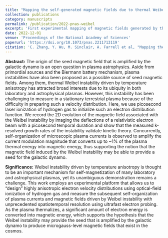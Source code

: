 ```yaml
---
title: "Mapping the self-generated magnetic fields due to thermal Weibel instability"
collection: publications
category: manuscripts
permalink: /publication/2022-pnas-weibel
excerpt: 'First experimental mapping of magnetic fields generated by thermal Weibel instability in laser-ionized plasmas.'
date: 2022-12-01
venue: 'Proceedings of the National Academy of Sciences'
paperurl: 'https://doi.org/10.1073/pnas.2211713119'
citation: 'C. Zhang, Y. Wu, M. Sinclair, A. Farrell et al, "Mapping the self-generated magnetic fields due to thermal Weibel instability," <i>PNAS</i> 119(50), e2211713119 (2022).'
---
```


**Abstract:** The origin of the seed magnetic field that is amplified by the galactic dynamo is an open question in plasma astrophysics. Aside from primordial sources and the Biermann battery mechanism, plasma instabilities have also been proposed as a possible source of seed magnetic fields. Among them, thermal Weibel instability driven by temperature anisotropy has attracted broad interests due to its ubiquity in both laboratory and astrophysical plasmas. However, this instability has been challenging to measure in a stationary terrestrial plasma because of the difficulty in preparing such a velocity distribution. Here, we use picosecond laser ionization of hydrogen gas to initialize such an electron distribution function. We record the 2D evolution of the magnetic field associated with the Weibel instability by imaging the deflections of a relativistic electron beam with a picosecond temporal duration and show that the measured k-resolved growth rates of the instability validate kinetic theory. Concurrently, self-organization of microscopic plasma currents is observed to amplify the current modulation magnitude that converts up to ~1% of the plasma thermal energy into magnetic energy, thus supporting the notion that the magnetic field induced by the Weibel instability may be able to provide a seed for the galactic dynamo.

**Significance:** Weibel instability driven by temperature anisotropy is thought to be an important mechanism for self-magnetization of many laboratory and astrophysical plasmas, yet its unambiguous demonstration remains a challenge. This work employs an experimental platform that allows us to “design” highly anisotropic electron velocity distributions using optical-field ionization of hydrogen gas and measure the subsequent self-organization of plasma currents and magnetic fields driven by Weibel instability with unprecedented spatiotemporal resolution using ultrafast electron probing. As the plasma thermalizes, a significant amount of electron energy is converted into magnetic energy, which supports the hypothesis that the Weibel instability may provide the seed that is amplified by the galactic dynamo to produce microgauss-level magnetic fields that exist in the cosmos.
